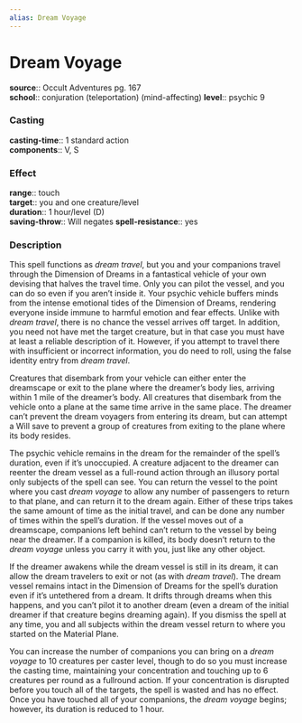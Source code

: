 ```yaml
---
alias: Dream Voyage
---
```


# Dream Voyage 

**source**:: Occult Adventures pg. 167  
**school**:: conjuration (teleportation) (mind-affecting)
**level**:: psychic 9

### Casting 

**casting-time**:: 1 standard action  
**components**:: V, S

### Effect 

**range**:: touch  
**target**:: you and one creature/level  
**duration**:: 1 hour/level (D)  
**saving-throw**:: Will negates
**spell-resistance**:: yes

### Description 

This spell functions as *dream travel*, but you and your companions travel through the Dimension of Dreams in a fantastical vehicle of your own devising that halves the travel time. Only you can pilot the vessel, and you can do so even if you aren’t inside it. Your psychic vehicle buffers minds from the intense emotional tides of the Dimension of Dreams, rendering everyone inside immune to harmful emotion and fear effects. Unlike with *dream travel*, there is no chance the vessel arrives off target. In addition, you need not have met the target creature, but in that case you must have at least a reliable description of it. However, if you attempt to travel there with insufficient or incorrect information, you do need to roll, using the false identity entry from *dream travel*.  
  
Creatures that disembark from your vehicle can either enter the dreamscape or exit to the plane where the dreamer’s body lies, arriving within 1 mile of the dreamer’s body. All creatures that disembark from the vehicle onto a plane at the same time arrive in the same place. The dreamer can’t prevent the dream voyagers from entering its dream, but can attempt a Will save to prevent a group of creatures from exiting to the plane where its body resides.  
  
The psychic vehicle remains in the dream for the remainder of the spell’s duration, even if it’s unoccupied. A creature adjacent to the dreamer can reenter the dream vessel as a full-round action through an illusory portal only subjects of the spell can see. You can return the vessel to the point where you cast *dream voyage* to allow any number of passengers to return to that plane, and can return it to the dream again. Either of these trips takes the same amount of time as the initial travel, and can be done any number of times within the spell’s duration. If the vessel moves out of a dreamscape, companions left behind can’t return to the vessel by being near the dreamer. If a companion is killed, its body doesn’t return to the *dream voyage* unless you carry it with you, just like any other object.  
  
If the dreamer awakens while the dream vessel is still in its dream, it can allow the dream travelers to exit or not (as with *dream travel*). The dream vessel remains intact in the Dimension of Dreams for the spell’s duration even if it’s untethered from a dream. It drifts through dreams when this happens, and you can’t pilot it to another dream (even a dream of the initial dreamer if that creature begins dreaming again). If you dismiss the spell at any time, you and all subjects within the dream vessel return to where you started on the Material Plane.  
  
You can increase the number of companions you can bring on a *dream voyage* to 10 creatures per caster level, though to do so you must increase the casting time, maintaining your concentration and touching up to 6 creatures per round as a fullround action. If your concentration is disrupted before you touch all of the targets, the spell is wasted and has no effect. Once you have touched all of your companions, the *dream voyage* begins; however, its duration is reduced to 1 hour.
